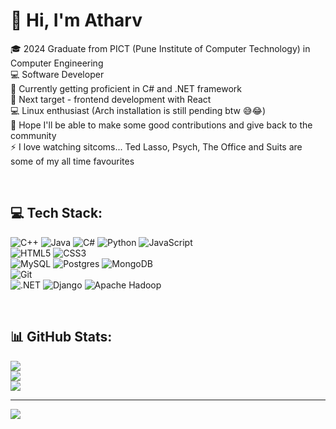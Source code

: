 # 👋 Hi, I'm Atharv

🎓 2024 Graduate from PICT (Pune Institute of Computer Technology) in Computer Engineering <br>
💻 Software Developer <br>
🔭 Currently getting proficient in C# and .NET framework <br>
🎯 Next target - frontend development with React <br>
💻 Linux enthusiast (Arch installation is still pending btw 😅😂) <br>
🤞 Hope I'll be able to make some good contributions and give back to the community <br>
⚡ I love watching sitcoms... Ted Lasso, Psych, The Office and Suits are some of my all time favourites

<br>

## 💻 Tech Stack:
![C++](https://img.shields.io/badge/c++-%2300599C.svg?style=for-the-badge&logo=c%2B%2B&logoColor=white) 
![Java](https://img.shields.io/badge/java-%23ED8B00.svg?style=for-the-badge&logo=openjdk&logoColor=white) 
![C#](https://img.shields.io/badge/c%23-%23239120.svg?style=for-the-badge&logo=csharp&logoColor=white)
![Python](https://img.shields.io/badge/python-3670A0?style=for-the-badge&logo=python&logoColor=ffdd54) 
![JavaScript](https://img.shields.io/badge/javascript-%23323330.svg?style=for-the-badge&logo=javascript&logoColor=%23F7DF1E)
<br>
![HTML5](https://img.shields.io/badge/html5-%23E34F26.svg?style=for-the-badge&logo=html5&logoColor=white)
![CSS3](https://img.shields.io/badge/css3-%231572B6.svg?style=for-the-badge&logo=css3&logoColor=white) 
<br>
![MySQL](https://img.shields.io/badge/mysql-4479A1.svg?style=for-the-badge&logo=mysql&logoColor=white) 
![Postgres](https://img.shields.io/badge/postgres-%23316192.svg?style=for-the-badge&logo=postgresql&logoColor=white) 
![MongoDB](https://img.shields.io/badge/MongoDB-%234ea94b.svg?style=for-the-badge&logo=mongodb&logoColor=white) 
<br>
![Git](https://img.shields.io/badge/git-%23F05033.svg?style=for-the-badge&logo=git&logoColor=white)
<br>
![.NET](https://img.shields.io/badge/.NET-512BD4.svg?style=for-the-badge&logo=dotnet&logoColor=white)
![Django](https://img.shields.io/badge/django-%23092E20.svg?style=for-the-badge&logo=django&logoColor=white)
![Apache Hadoop](https://img.shields.io/badge/Apache%20Hadoop-66CCFF?style=for-the-badge&logo=apachehadoop&logoColor=black) 

<br>

## 📊 GitHub Stats:
![](https://github-readme-stats.vercel.app/api?username=Atharvk-512&theme=onedark&hide_border=false&include_all_commits=true&count_private=false)<br/>
![](https://github-readme-streak-stats.herokuapp.com/?user=Atharvk-512&theme=onedark&hide_border=false)<br/>
![](https://github-readme-stats.vercel.app/api/top-langs/?username=Atharvk-512&theme=onedark&hide_border=false&include_all_commits=true&count_private=false&layout=compact)

---
[![](https://visitcount.itsvg.in/api?id=Atharvk-512&icon=0&color=8)](https://visitcount.itsvg.in)



<!--
**Atharvk-512/Atharvk-512** is a ✨ _special_ ✨ repository because its `README.md` (this file) appears on your GitHub profile.

Here are some ideas to get you started:

- 🔭 I’m currently working on ...
- 👯 I’m looking to collaborate on ...
- 🤔 I’m looking for help with ...
- 💬 Ask me about ...
- 📫 How to reach me: ...
- 😄 Pronouns: ...
- ⚡ Fun fact: ...
-->

<!-- 🎯 Next target - backend development in Java with Spring <br> -->
